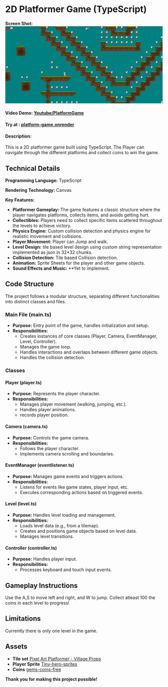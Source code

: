 
# 2D Platformer Game (TypeScript)
#### Screen Shot:  ![Screen Shot](assets/screenshot.png)
#### Video Demo:  [Youtube/PlatformGame](https://youtu.be/pCfwaae1Xkc?si=mqeQbrc7ytJ6rAiP)
#### Try at : [platform-game.onrender](https://platform-game.onrender.com)
#### Description:
This is a 2D platformer game built using TypeScript. The Player can navigate through the different platforms  and collect coins to win the game.

## Technical Details

**Programming Language:** TypeScript

**Rendering Technology:** Canvas

**Key Features:**

* **Platformer Gameplay:** The game features a classic structure where the player navigates platforms, collects items, and avoids getting hurt.
* **Collectibles:** Players need to collect specific items scattered throughout the levels to achieve victory.
* **Physics Engine:** Custom collision detection and physics engine for realistic movement and collisions.
* **Player Movement:** Player can Jump and walk.
* **Level Design:** tile based level design using custom string representation implemented as json in 32*32 chunks.
* **Collision Detection:** Tile based Collision detection.
* **Animation:** Sprite Sheets for the player and other game objects.
* **Sound Effects and Music:** \*\*Yet to implement.

## Code Structure
The project follows a modular structure, separating different functionalities into distinct classes and files.

### Main File (main.ts)

- **Purpose:** Entry point of the game, handles initialization and setup.
- **Responsibilities:**
  - Creates instances of core classes (Player, Camera, EventManager, Level, Controller).
  - Manages the game loop.
  - Handles interactions and overlaps between different game objects.
  - Handles the collision detection.

### Classes

#### Player (player.ts)

- **Purpose:** Represents the player character.
- **Responsibilities:**
  - Manages player movement (walking, jumping, etc.).
  - Handles player animations.
  - records player position.

#### Camera (camera.ts)

- **Purpose:** Controls the game camera.
- **Responsibilities:**
  - Follows the player character.
  - Implements camera scrolling and boundaries.

#### EventManager (eventlistener.ts)

- **Purpose:** Manages game events and triggers actions.
- **Responsibilities:**
  - Listens for events like game states, player input, etc.
  - Executes corresponding actions based on triggered events.

#### Level (level.ts)

- **Purpose:** Handles level loading and management.
- **Responsibilities:**
  - Loads level data (e.g., from a tilemap).
  - Creates and positions game objects based on level data.
  - Manages level transitions.

#### Controller (controller.ts)

- **Purpose:** Handles player input.
- **Responsibilities:**
  - Processes keyboard and touch input events.


## Gameplay Instructions

Use the A,S to move left and right, and W to jump. Collect atleast 100 the coins in each level to progress!


## Limitations
Currently there is only one level in the game.

## Assets


* **Tile set**  [Pixel Art Platformer - Village Props](https://cainos.itch.io/pixel-art-platformer-village-props)
* **Player Sprite** [Tiny-hero-sprites](https://free-game-assets.itch.io/free-tiny-hero-sprites-pixel-art)
* **Coins** [gems-coins-free](https://laredgames.itch.io/gems-coins-free)


**Thank you for making this project possible!**

